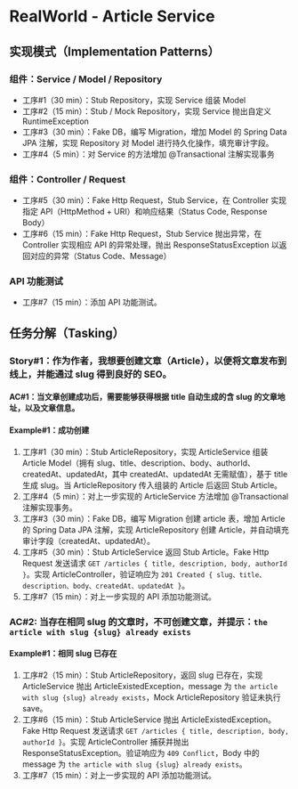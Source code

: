# RealWorld - Article Service

## 实现模式（Implementation Patterns）

### 组件：Service / Model / Repository

- 工序#1（30 min）：Stub Repository，实现 Service 组装 Model
- 工序#2（15 min）：Stub / Mock Repository，实现 Service 抛出自定义 RuntimeException
- 工序#3（30 min）：Fake DB，编写 Migration，增加 Model 的 Spring Data JPA 注解，实现 Repository 对 Model 进行持久化操作，填充审计字段。
- 工序#4（5 min）：对 Service 的方法增加 @Transactional 注解实现事务

### 组件：Controller / Request

- 工序#5（30 min）：Fake Http Request，Stub Service，在 Controller 实现指定 API（HttpMethod + URI）和响应结果（Status Code, Response
  Body）
- 工序#6（15 min）：Fake Http Request，Stub Service 抛出异常，在 Controller 实现相应 API 的异常处理，抛出 ResponseStatusException 以返回对应的异常（Status Code、Message）

### API 功能测试

- 工序#7（15 min）：添加 API 功能测试。

## 任务分解（Tasking）

### Story#1：作为作者，我想要创建文章（Article），以便将文章发布到线上，并能通过 slug 得到良好的 SEO。

#### AC#1：当文章创建成功后，需要能够获得根据 title 自动生成的含 slug 的文章地址，以及文章信息。

#### Example#1：成功创建

1. 工序#1（30 min）：Stub ArticleRepository，实现 ArticleService 组装 Article Model（拥有 slug、title、description、body、authorId、createdAt、updatedAt，其中 createdAt、updatedAt 无需赋值），基于 title 生成 slug。当 ArticleRepository 传入组装的 Article 后返回 Stub Article。
2. 工序#4（5 min）：对上一步实现的 ArticleService 方法增加 @Transactional 注解实现事务。
3. 工序#3（30 min）：Fake DB，编写 Migration 创建 article 表，增加 Article 的 Spring Data JPA 注解，实现 ArticleRepository 创建 Article，并自动填充审计字段（createdAt、updatedAt）。
4. 工序#5（30 min）：Stub ArticleService 返回 Stub Article。Fake Http Request 发送请求 `GET /articles { title, description, body, authorId }`。实现 ArticleController，验证响应为 `201 Created { slug、title、description、body、createdAt、updatedAt }`。
5. 工序#7（15 min）：对上一步实现的 API 添加功能测试。

### AC#2: 当存在相同 slug 的文章时，不可创建文章，并提示：`the article with slug {slug} already exists`

#### Example#1：相同 slug 已存在

1. 工序#2（15 min）：Stub ArticleRepository，返回 slug 已存在，实现 ArticleService 抛出 ArticleExistedException，message 为 `the article with slug {slug} already exists`，Mock ArticleRepository 验证未执行 save。
2. 工序#6（15 min）：Stub ArticleService 抛出 ArticleExistedException。Fake Http Request 发送请求 `GET /articles { title, description, body, authorId }`。实现 ArticleController 捕获并抛出 ResponseStatusException。验证响应为 `409 Conflict`，Body 中的 message 为 `the article with slug {slug} already exists`。
3. 工序#7（15 min）：对上一步实现的 API 添加功能测试。
